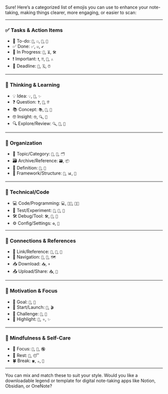 Sure! Here’s a categorized list of emojis you can use to enhance your note-taking, making things clearer, more engaging, or easier to scan:

---

### ✅ **Tasks & Action Items**

* 🔹 To-do: `🔹`, `☐`, `📝`, `📌`
* ✅ Done: `✅`, `☑️`, `✔️`
* 🔄 In Progress: `🔄`, `⏳`, `🛠️`
* ❗ Important: `❗`, `‼️`, `🚨`, `⚠️`
* 📆 Deadline: `📆`, `🗓️`, `⏰`

---

### 🧠 **Thinking & Learning**

* 💡 Idea: `💡`, `🧠`, `✨`
* ❓ Question: `❓`, `🤔`, `⁉️`
* 📚 Concept: `📚`, `📖`, `🧾`
* 🤓 Insight: `🤓`, `🔍`, `📌`
* 🔍 Explore/Review: `🔍`, `🔎`, `🧐`

---

### 📁 **Organization**

* 📂 Topic/Category: `📂`, `📁`, `🗂️`
* 🗃️ Archive/Reference: `🗃️`, `📦`
* 🧾 Definition: `🧾`, `📓`
* 🧱 Framework/Structure: `🧱`, `📊`, `📐`

---

### 🔧 **Technical/Code**

* 💻 Code/Programming: `💻`, `👨‍💻`, `👩‍💻`
* 🧪 Test/Experiment: `🧪`, `🔬`, `🧫`
* 🛠️ Debug/Tool: `🛠️`, `🔧`, `🧰`
* ⚙️ Config/Settings: `⚙️`, `🔩`

---

### 🔗 **Connections & References**

* 🔗 Link/Reference: `🔗`, `🔖`, `📎`
* 🧭 Navigation: `🧭`, `🧭`, `🗺️`
* 📥 Download: `📥`, `⬇️`
* 📤 Upload/Share: `📤`, `🔄`

---

### 🎯 **Motivation & Focus**

* 🎯 Goal: `🎯`, `🏁`
* 🚀 Start/Launch: `🚀`, `🎬`
* 🧗 Challenge: `🧗`, `🧱`
* 🌟 Highlight: `🌟`, `⭐`, `✨`

---

### 🧘 **Mindfulness & Self-Care**

* 🧘 Focus: `🧘`, `🧠`, `🔇`
* 🛌 Rest: `🛌`, `😴`
* 🍀 Break: `🍀`, `☕`, `🌴`

---

You can mix and match these to suit your style. Would you like a downloadable legend or template for digital note-taking apps like Notion, Obsidian, or OneNote?
